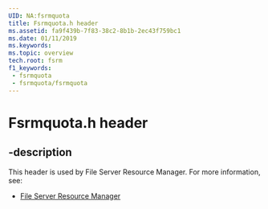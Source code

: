 ```yaml
---
UID: NA:fsrmquota
title: Fsrmquota.h header
ms.assetid: fa9f439b-7f83-38c2-8b1b-2ec43f759bc1
ms.date: 01/11/2019
ms.keywords: 
ms.topic: overview
tech.root: fsrm
f1_keywords:
 - fsrmquota
 - fsrmquota/fsrmquota
---
```


# Fsrmquota.h header


## -description

This header is used by File Server Resource Manager. For more information, see:

- [File Server Resource Manager](../_fsrm/index.md)

